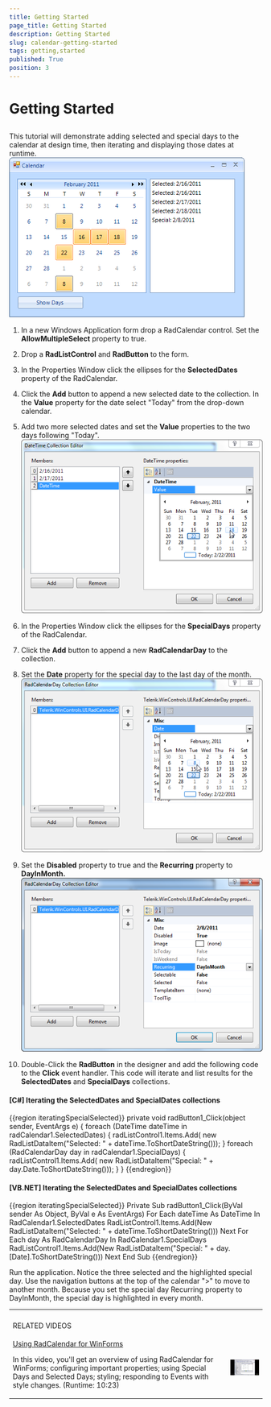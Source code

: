 ```yaml
---
title: Getting Started
page_title: Getting Started
description: Getting Started
slug: calendar-getting-started
tags: getting,started
published: True
position: 3
---
```


# Getting Started



## 



This tutorial will demonstrate adding selected and special days to the calendar at design time, then iterating and displaying those dates at runtime.![calendar-getting-started 004](images/calendar-getting-started004.png)



1. In a new Windows Application form drop a RadCalendar control. Set the __AllowMultipleSelect__ property to true.
          

1. Drop a __RadListControl__ and __RadButton__ to the form.

1. In the Properties Window click the ellipses for the __SelectedDates__ property of the RadCalendar.

1. Click the __Add__ button to append a new selected date to the collection. In the __Value__ property for the date select "Today" from the drop-down calendar.

1. Add two more selected dates and set the __Value__ properties to the two days following "Today".![calendar-getting-started 001](images/calendar-getting-started001.png)

1. In the Properties Window click the ellipses for the __SpecialDays__ property of the RadCalendar. 


1. Click the __Add__ button to append a new __RadCalendarDay__ to the collection.

1. Set the __Date__ property for the special day to the last day of the month.![calendar-getting-started 002](images/calendar-getting-started002.png)

1. Set the __Disabled__ property to true and the __Recurring__ property to __DayInMonth.__![calendar-getting-started 003](images/calendar-getting-started003.png)

1. Double-Click the __RadButton__ in the designer and add the following code to the __Click__ event handler. This code will iterate and list results for the __SelectedDates__ and __SpecialDays__ collections.

#### __[C#] Iterating the SelectedDates and SpecialDates collections__

{{region iteratingSpecialSelected}}
	        private void radButton1_Click(object sender, EventArgs e)
	        {
	            foreach (DateTime dateTime in radCalendar1.SelectedDates)
	            {
	                radListControl1.Items.Add(
	                  new RadListDataItem("Selected: " + dateTime.ToShortDateString()));
	            }
	            foreach (RadCalendarDay day in radCalendar1.SpecialDays)
	            {
	                radListControl1.Items.Add(
	                  new RadListDataItem("Special: " + day.Date.ToShortDateString()));
	            }
	        }
	{{endregion}}



#### __[VB.NET] Iterating the SelectedDates and SpecialDates collections__

{{region iteratingSpecialSelected}}
	    Private Sub radButton1_Click(ByVal sender As Object, ByVal e As EventArgs)
	        For Each dateTime As DateTime In RadCalendar1.SelectedDates
	            RadListControl1.Items.Add(New RadListDataItem("Selected: " + dateTime.ToShortDateString()))
	        Next
	        For Each day As RadCalendarDay In RadCalendar1.SpecialDays
	            RadListControl1.Items.Add(New RadListDataItem("Special: " + day.[Date].ToShortDateString()))
	        Next
	    End Sub
	{{endregion}}

Run the application. Notice the three selected and the highlighted special day. Use the navigation buttons at the top of the calendar ">" to move to another month.  Because you set the special day Recurring property to DayInMonth, the special day is highlighted in every month. 
        
        
<table><th><tr><td>

RELATED VIDEOS</td><td></td></tr></th><tr><td>[Using RadCalendar for WinForms](http://tv.telerik.com/winforms/radcalendar/using-radcalendar-for-winforms)

In this video, you'll get an overview of using RadCalendar for WinForms; configuring important properties; using Special Days and Selected Days; styling; responding to Events with style changes. (Runtime: 10:23)
            		</td><td>

![calendar-getting-started 005](images/calendar-getting-started005.png)</td></tr></table>
